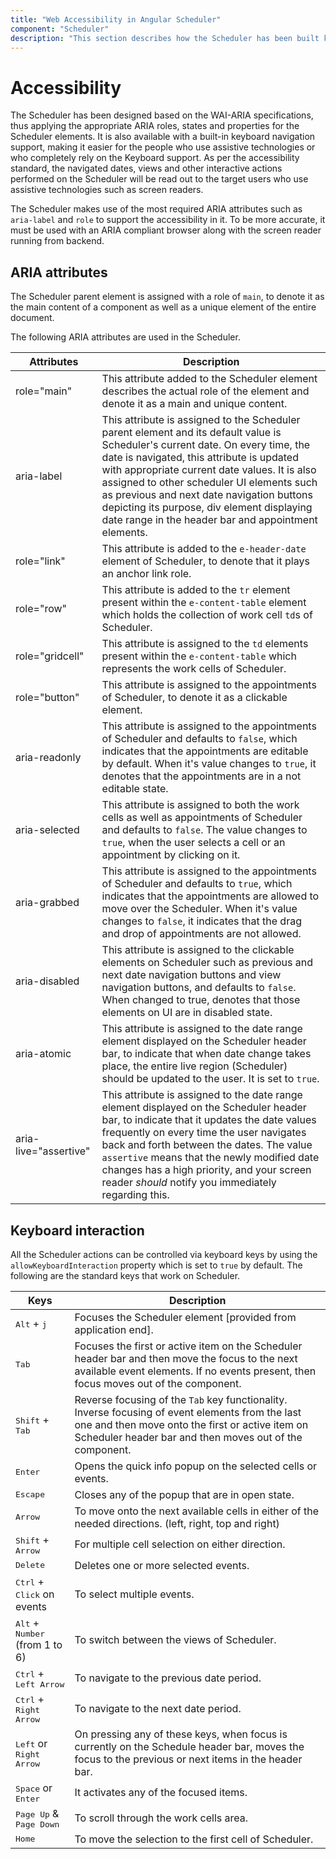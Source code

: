 ```yaml
---
title: "Web Accessibility in Angular Scheduler"
component: "Scheduler"
description: "This section describes how the Scheduler has been built keeping web accessibility in mind, thus allowing to interact with assistive technologies."
---
```


# Accessibility

The Scheduler has been designed based on the WAI-ARIA specifications, thus applying the appropriate ARIA roles, states and properties for the Scheduler elements. It is also available with a built-in keyboard navigation support, making it easier for the people who use assistive technologies or who completely rely on the Keyboard support. As per the accessibility standard, the navigated dates, views and other interactive actions performed on the Scheduler will be read out to the target users who use assistive technologies such as screen readers.

The Scheduler makes use of the most required ARIA attributes such as `aria-label` and `role` to support the accessibility in it. To be more accurate, it must be used with an ARIA compliant browser along with the screen reader running from backend.

## ARIA attributes

The Scheduler parent element is assigned with a role of `main`, to denote it as the main content of a component as well as a unique element of the entire document.

The following ARIA attributes are used in the Scheduler.

| Attributes | Description |
|-------|---------|
| role="main" | This attribute added to the Scheduler element describes the actual role of the element and denote it as a main and unique content. |
| aria-label | This attribute is assigned to the Scheduler parent element and its default value is Scheduler's current date. On every time, the date is navigated, this attribute is updated with appropriate current date values. It is also assigned to other scheduler UI elements such as previous and next date navigation buttons depicting its purpose, div element displaying date range in the header bar and appointment elements. |
| role="link" | This attribute is added to the `e-header-date` element of Scheduler, to denote that it plays an anchor link role. |
| role="row" | This attribute is added to the `tr` element present within the `e-content-table` element which holds the collection of work cell `td`s of Scheduler. |
| role="gridcell" | This attribute is assigned to the `td` elements present within the `e-content-table` which represents the work cells of Scheduler. |
| role="button" | This attribute is assigned to the appointments of Scheduler, to denote it as a clickable element. |
| aria-readonly | This attribute is assigned to the appointments of Scheduler and defaults to `false`, which indicates that the appointments are editable by default. When it's value changes to `true`, it denotes that the appointments are in a not editable state. |
| aria-selected | This attribute is assigned to both the work cells as well as appointments of Scheduler and defaults to `false`. The value changes to `true`, when the user selects a cell or an appointment by clicking on it. |
| aria-grabbed | This attribute is assigned to the appointments of Scheduler and defaults to `true`, which indicates that the appointments are allowed to move over the Scheduler. When it's value changes to `false`, it indicates that the drag and drop of appointments are not allowed. |
| aria-disabled | This attribute is assigned to the clickable elements on Scheduler such as previous and next date navigation buttons and view navigation buttons, and defaults to `false`. When changed to true, denotes that those elements on UI are in disabled state. |
| aria-atomic | This attribute is assigned to the date range element displayed on the Scheduler header bar, to indicate that when date change takes place, the entire live region (Scheduler) should be updated to the user. It is set to `true`. |
| aria-live="assertive" | This attribute is assigned to the date range element displayed on the Scheduler header bar, to indicate that it updates the date values frequently on every time the user navigates back and forth between the dates. The value `assertive` means that the newly modified date changes has a high priority, and your screen reader *should* notify you immediately regarding this.

## Keyboard interaction

All the Scheduler actions can be controlled via keyboard keys by using the `allowKeyboardInteraction` property which is set to `true` by default. The following are the standard keys that work on Scheduler.

Keys | Description |
|-----|-----|
| <kbd>Alt</kbd> + <kbd>j</kbd> | Focuses the Scheduler element [provided from application end]. |
| <kbd>Tab</kbd> | Focuses the first or active item on the Scheduler header bar and then move the focus to the next available event elements. If no events present, then focus moves out of the component. |
| <kbd>Shift</kbd> + <kbd>Tab</kbd> | Reverse focusing of the `Tab` key functionality. Inverse focusing of event elements from the last one and then move onto the first or active item on Scheduler header bar and then moves out of the component.
| <kbd>Enter</kbd> | Opens the quick info popup on the selected cells or events. |
| <kbd>Escape</kbd> | Closes any of the popup that are in open state. |
| <kbd>Arrow</kbd> | To move onto the next available cells in either of the needed directions. (left, right, top and right) |
| <kbd>Shift</kbd> + <kbd>Arrow</kbd> | For multiple cell selection on either direction. |
| <kbd>Delete</kbd> | Deletes one or more selected events. |
| <kbd>Ctrl</kbd> + <kbd>Click</kbd> on events | To select multiple events. |
| <kbd>Alt</kbd> + <kbd>Number</kbd> (from 1 to 6) |To switch between the views of Scheduler. |
| <kbd>Ctrl</kbd> + <kbd>Left Arrow</kbd> | To navigate to the previous date period. |
| <kbd>Ctrl</kbd> + <kbd>Right Arrow</kbd> | To navigate to the next date period. |
| <kbd>Left</kbd> or <kbd>Right Arrow</kbd> | On pressing any of these keys, when focus is currently on the Schedule header bar, moves the focus to the previous or next items in the header bar. |
| <kbd>Space</kbd> or <kbd>Enter</kbd> | It activates any of the focused items. |
| <kbd>Page Up</kbd> & <kbd>Page Down</kbd> | To scroll through the work cells area. |
| <kbd>Home</kbd> | To move the selection to the first cell of Scheduler. |